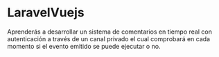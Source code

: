 # LaravelVuejs
Aprenderás a desarrollar un sistema de comentarios en tiempo real con autenticación a través de un canal privado el cual comprobará en cada momento si el evento emitido se puede ejecutar o no.

